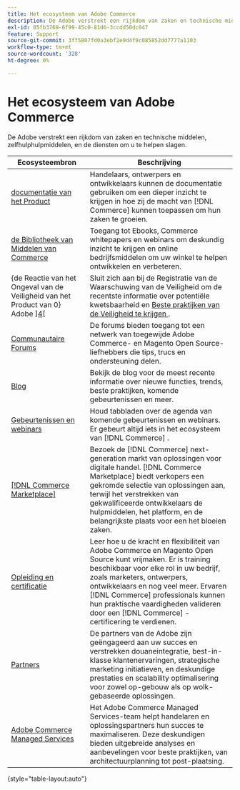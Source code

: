 ```yaml
---
title: Het ecosysteem van Adobe Commerce
description: De Adobe verstrekt een rijkdom van zaken en technische middelen, zelfhulphulpmiddelen, en de diensten om handelaren te helpen slagen.
exl-id: 05fb3769-6f99-45c0-81d6-3ccdd50dc047
feature: Support
source-git-commit: 3ff5807fd0a3ebf2e9d4f9c085852dd7777a1103
workflow-type: tm+mt
source-wordcount: '328'
ht-degree: 0%

---
```


# Het ecosysteem van Adobe Commerce

De Adobe verstrekt een rijkdom van zaken en technische middelen, zelfhulphulpmiddelen, en de diensten om u te helpen slagen.

| Ecosysteembron | Beschrijving |
| ------------------ | ----------- |
| [ documentatie van het Product ][1] | Handelaars, ontwerpers en ontwikkelaars kunnen de documentatie gebruiken om een dieper inzicht te krijgen in hoe zij de macht van [!DNL Commerce] kunnen toepassen om hun zaken te groeien. |
| [ de Bibliotheek van Middelen van Commerce ][3] | Toegang tot Ebooks, Commerce whitepapers en webinars om deskundig inzicht te krijgen en online bedrijfsmiddelen om uw winkel te helpen ontwikkelen en verbeteren. |
| {de Reactie van het Ongeval van de Veiligheid van het Product van 0} Adobe &rbrack;[4]&lbrack; | Sluit zich aan bij de Registratie van de Waarschuwing van de Veiligheid om de recentste informatie over potentiële kwetsbaarheid en [ Beste praktijken van de Veiligheid te krijgen ][5]. |
| [ Communautaire Forums ][6] | De forums bieden toegang tot een netwerk van toegewijde Adobe Commerce- en Magento Open Source-liefhebbers die tips, trucs en ondersteuning delen. |
| [ Blog ][7] | Bekijk de blog voor de meest recente informatie over nieuwe functies, trends, beste praktijken, komende gebeurtenissen en meer. |
| [ Gebeurtenissen en webinars ][8] | Houd tabbladen over de agenda van komende gebeurtenissen en webinars. Er gebeurt altijd iets in het ecosysteem van [!DNL Commerce] . |
| [[!DNL Commerce Marketplace]][9] | Bezoek de [!DNL Commerce] next-generation markt van oplossingen voor digitale handel. [!DNL Commerce Marketplace] biedt verkopers een gekromde selectie van oplossingen aan, terwijl het verstrekken van gekwalificeerde ontwikkelaars de hulpmiddelen, het platform, en de belangrijkste plaats voor een het bloeien zaken. |
| [ Opleiding en certificatie ][10] | Leer hoe u de kracht en flexibiliteit van Adobe Commerce en Magento Open Source kunt vrijmaken. Er is training beschikbaar voor elke rol in uw bedrijf, zoals marketers, ontwerpers, ontwikkelaars en nog veel meer. Ervaren [!DNL Commerce] professionals kunnen hun praktische vaardigheden valideren door een [!DNL Commerce] -certificering te verdienen. |
| [ Partners ][12] | De partners van de Adobe zijn geëngageerd aan uw succes en verstrekken douaneintegratie, best-in-klasse klantenervaringen, strategische marketing initiatieven, en deskundige prestaties en scalability optimalisering voor zowel op-gebouw als op wolk-gebaseerde oplossingen. |
| [ Adobe Commerce Managed Services ][13] | Het Adobe Commerce Managed Services-team helpt handelaren en oplossingspartners hun succes te maximaliseren. Deze deskundigen bieden uitgebreide analyses en aanbevelingen voor beste praktijken, van architectuurplanning tot post-plaatsing. |

{style="table-layout:auto"}

[1]: https://experienceleague.adobe.com/docs/commerce.html?lang=nl-NL
[3]: https://business.adobe.com/resources/main.html?Products+%26+Services=Commerce%252CCommerce%2520Cloud
[4]: https://helpx.adobe.com/nl/security.html
[5]: https://www.adobe.com/content/dam/cc/en/security/pdfs/Adobe-Magento-Commerce-Best-Practices-Guide.pdf
[6]: https://community.magento.com/
[7]: https://business.adobe.com/blog/
[8]: https://www.adobe.com/events.html
[9]: https://marketplace.magento.com/
[10]: https://learning.adobe.com/catalog.html?solution=Adobe%20Commerce
[12]: https://business.adobe.com/products/magento/partners.html
[13]: https://business.adobe.com/products/magento/fully-managed-service.html
